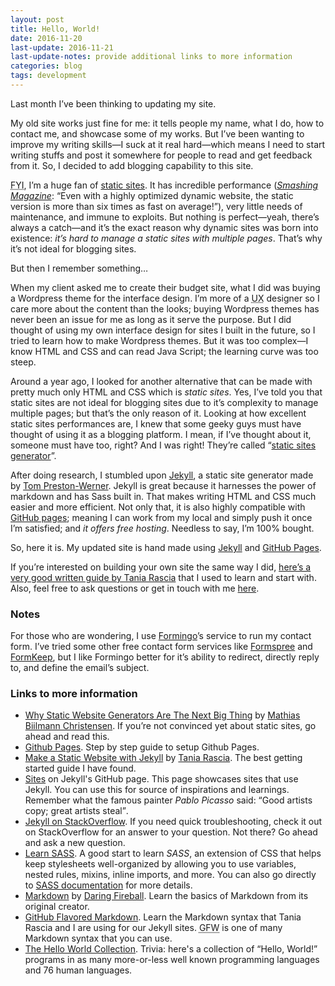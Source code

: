 ```yaml
---
layout: post
title: Hello, World!
date: 2016-11-20
last-update: 2016-11-21
last-update-notes: provide additional links to more information
categories: blog
tags: development
---
```


Last month I’ve been thinking to updating my site.

My old site works just fine for me: it tells people my name, what I do, how to contact me, and showcase some of my works. But I’ve been wanting to improve my writing skills—I suck at it real hard—which means I need to start writing stuffs and post it somewhere for people to read and get feedback from it. So, I decided to add blogging capability to this site.

<abbr title="For Your Information">FYI</abbr>, I’m a huge fan of [static sites][wiki-staticSite]. It has incredible performance (<cite>[Smashing Magazine][smashing]</cite>: <q>Even with a highly optimized dynamic website, the static version is more than six times as fast on average!</q>), very little needs of maintenance, and immune to exploits. But nothing is perfect—yeah, there’s always a catch—and it’s the exact reason why dynamic sites was born into existence: _it’s hard to manage a static sites with multiple pages_. That’s why it’s not ideal for blogging sites.

But then I remember something…

When my client asked me to create their budget site, what I did was buying a Wordpress theme for the interface design. I’m more of a <abbr title="User Experience">UX</abbr> designer so I care more about the content than the looks; buying Wordpress themes has never been an issue for me as long as it serve the purpose. But I did thought of using my own interface design for sites I built in the future, so I tried to learn how to make Wordpress themes. But it was too complex—I know HTML and CSS and can read Java Script; the learning curve was too steep.

Around a year ago, I looked for another alternative that can be made with pretty much only HTML and CSS which is _static sites_. Yes, I’ve told you that static sites are not ideal for blogging sites due to it’s complexity to manage multiple pages; but that’s the only reason of it. Looking at how excellent static sites performances are, I knew that some geeky guys must have thought of using it as a blogging platform. I mean, if I’ve thought about it, someone must have too, right? And I was right! They’re called “[static sites generator][smashing]”.

After doing research, I stumbled upon [Jekyll][jekyll], a static site generator made by [Tom Preston-Werner][tom]. Jekyll is great because it harnesses the power of markdown and has Sass built in. That makes writing HTML and CSS much easier and more efficient. Not only that, it is also highly compatible with [GitHub pages][github.io]; meaning I can work from my local and simply push it once I’m satisfied; and _it offers free hosting_. Needless to say, I’m 100% bought.

So, here it is. My updated site is hand made using [Jekyll][jekyll] and [GitHub Pages][github.io].

If you’re interested on building your own site the same way I did, [here’s a very good written guide by Tania Rascia][tania] that I used to learn and start with. Also, feel free to ask questions or get in touch with me [here][contact].

### Notes

For those who are wondering, I use [Formingo][formingo]’s service to run my contact form. I’ve tried some other free contact form services like [Formspree][formspree] and [FormKeep][formkeep], but I like Formingo better for it’s ability to redirect, directly reply to, and define the email’s subject.

### Links to more information

- [Why Static Website Generators Are The Next Big Thing][smashing] by [Mathias Biilmann Christensen](http://www.twitter.com/biilmann). If you’re not convinced yet about static sites, go ahead and read this.
- [Github Pages][github.io]. Step by step guide to setup Github Pages.
- [Make a Static Website with Jekyll][tania] by [Tania Rascia](https://www.taniarascia.com/). The best getting started guide I have found.
- [Sites](https://github.com/jekyll/jekyll/wiki/Sites) on Jekyll's GitHub page. This page showcases sites that use Jekyll. You can use this for source of inspirations and learnings. Remember what the famous painter <cite>Pablo Picasso</cite> said: <q>Good artists copy; great artists steal</q>.
- [Jekyll on StackOverflow](https://stackoverflow.com/questions/tagged/jekyll). If you need quick troubleshooting, check it out on StackOverflow for an answer to your question. Not there? Go ahead and ask a new question.
- [Learn SASS](http://sass-lang.com/guide). A good start to learn <dfn>SASS</dfn>, an extension of CSS that helps keep stylesheets well-organized by allowing you to use variables, nested rules, mixins, inline imports, and more. You can also go directly to [SASS documentation](http://sass-lang.com/documentation/file.SASS_REFERENCE.html) for more details.
- [Markdown](https://daringfireball.net/projects/markdown/) by [Daring Fireball](https://daringfireball.net). Learn the basics of Markdown from its original creator.
- [GitHub Flavored Markdown](https://guides.github.com/features/mastering-markdown/). Learn the Markdown syntax that Tania Rascia and I are using for our Jekyll sites. <abbr title="Github Flavored Markdown">GFW</abbr> is one of many Markdown syntax that you can use.
- [The Hello World Collection](http://helloworldcollection.de/). Trivia: here's a collection of “Hello, World!” programs in as many more-or-less well known programming languages and 76 human languages.

[jekyll]: http://jekyllrb.com
[github.io]: https://pages.github.com/
[tania]: https://www.taniarascia.com/make-a-static-website-with-jekyll/
[formingo]: https://www.formingo.co
[formkeep]: https://formkeep.com
[formspree]: http://formspree.io/
[contact]: /contact
[wiki-staticSite]: https://en.wikipedia.org/wiki/Static_web_page
[smashing]: https://www.smashingmagazine.com/2015/11/modern-static-website-generators-next-big-thing/
[tom]: http://tom.preston-werner.com/
